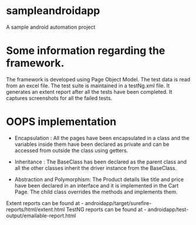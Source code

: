 # sampleandroidapp
A sample android automation project

# Some information regarding the framework.
The framework is developed using Page Object Model. 
The test data is read from an excel file. 
The test suite is maintained in a testNg.xml file.
It generates an extent report after all the tests have been completed. It captures screenshots for all the failed tests.

# OOPS implementation

- Encapsulation : All the pages have been encapsulated in a class and the variables inside them have been declared as private and can be accessed from outside the class using getters.

- Inheritance : The BaseClass has been declared as the parent class and all the other classes inherit the driver instance from the BaseClass.

- Abstraction and Polymorphism: The Product details like title and price have been declared in an interface and it is implemented in the Cart Page. The child class overrides the methods and implements them.

Extent reports can be found at - androidapp/target/surefire-reports/html/extent.html
TestNG reports can be found at - androidapp/test-output/emailable-report.html
